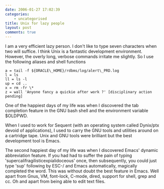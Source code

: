 ```yaml
---
date: 2006-01-27 17:02:39
categories:
    - uncategorised
title: Unix for lazy people
layout: post
comments: true
---
```

I am a very efficient lazy person. I don't like to type seven characters
when two will suffice. I think Unix is a fantastic development
environment. However, the overly long, verbose commands irritate me
slightly. So I use the following aliases and shell functions

    a = tail -f ${ORACLE\_HOME}/rdbms/log/alert\_PRD.log
    l = ls
    ll = ls -l
    up = cd ..
    x = rm -fr \*
    z = wall 'Anyone fancy a quickie after work ?' [disciplinary action pending]

One of the happiest days of my life was when I discovered the tab
completion feature in the GNU bash shell and the environment variable
$OLDPWD.

When I used to work for Sequent (with an operating system called
Dynix/ptx devoid of applications), I used to carry the GNU tools and
utilities around on a cartridge tape. Unix and GNU tools were brilliant
but the best development tool is Emacs.

The second happiest day of my life was when I discovered Emacs' dynamic
abbreviation feature. If you had had to suffer the pain of typing
'supercalifragilisticexpialidoceous' once, then subsequently, you could
just type 'sup' following by ESC-/ and Emacs automatically, magically
completed the word. This was without doubt the best feature in Emacs.
Well apart from Gnus, VM, font-lock, C-mode, dired, support for shell,
grep and cc. Oh and apart from being able to edit text files.
